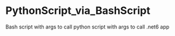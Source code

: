 # PythonScript_via_BashScript
Bash script with args to call python script with args to call .net6 app
